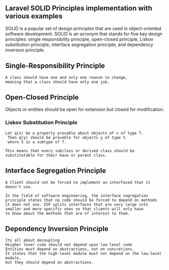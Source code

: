 
## Laravel SOLID Principles implementation with various examples


SOLID is a popular set of design principles that are used in object-oriented software development. SOLID is an acronym that stands for five key design principles: single responsibility principle, open-closed principle, Liskov substitution principle, interface segregation principle, and dependency inversion principle.


## Single-Responsibility Principle

    A class should have one and only one reason to change, 
    meaning that a class should have only one job.

## Open-Closed Principle

   Objects or entities should be open for extension but closed for modification.

### Liskov Substitution Principle
    Let q(x) be a property provable about objects of x of type T.
     Then q(y) should be provable for objects y of type S 
     where S is a subtype of T.

    This means that every subclass or derived class should be 
    substitutable for their base or parent class.

## Interface Segregation Principle

    A Client should not be forced to implement an interfaced that it doesn't use.

    In the field of software engineering, the interface segregation
    principle states that no code should be forced to depend on methods
    it does not use. ISP splits interfaces that are very large into
    smaller and more specific ones so that clients will only have 
    to know about the methods that are of interest to them.

## Dependency Inversion Principle
    Its all about decoupling
    Heigher lever code should not depend upon low level code
    Entities must depend on abstractions, not on concretions. 
    It states that the high-level module must not depend on the low-level module, 
    but they should depend on abstractions.
